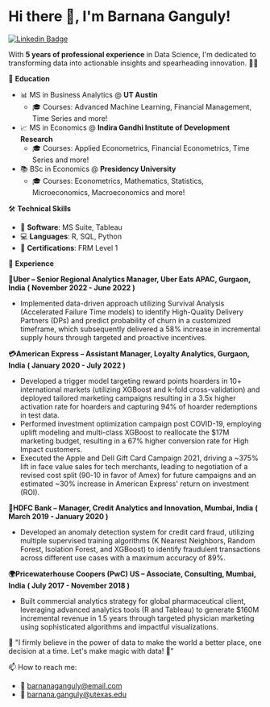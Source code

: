 # Hi there 👋, I'm Barnana Ganguly!

[![Linkedin Badge](https://img.shields.io/badge/-BarnanaGanguly-blue?style=flat-square&logo=Linkedin&logoColor=white&link=https://www.linkedin.com/in/barnanaganguly/)](https://www.linkedin.com/in/barnanaganguly/)

With **5 years of professional experience** in Data Science, I'm dedicated to transforming data into actionable insights and spearheading innovation. 🚀✨

🏫 **Education**
- 📊 MS in Business Analytics @ **UT Austin**
    - 🎓 Courses: Advanced Machine Learning, Financial Management, Time Series and more!
- 📈 MS in Economics @ **Indira Gandhi Institute of Development Research**
    - 🎓 Courses: Applied Econometrics, Financial Econometrics, Time Series and more!
- 📚 BSc in Economics @ **Presidency University**
    - 🎓 Courses: Econometrics, Mathematics, Statistics, Microeconomics, Macroeconomics and more!

🛠️ **Technical Skills**
- 💼 **Software**: MS Suite, Tableau
- 💻 **Languages**: R, SQL, Python
- 📜 **Certifications**: FRM Level 1

🔭 **Experience**

**🍔Uber – Senior Regional Analytics Manager, Uber Eats APAC, Gurgaon, India** 
**( November 2022 - June 2022 )**
- Implemented data-driven approach utilizing Survival Analysis (Accelerated Failure Time models) to identify High-Quality Delivery Partners (DPs) and predict probability of churn in a customized timeframe, which subsequently delivered a 58% increase in incremental supply hours through targeted and proactive incentives.

**💳American Express – Assistant Manager, Loyalty Analytics, Gurgaon, India** 
**( January 2020 - July 2022 )**
- Developed a trigger model targeting reward points hoarders in 10+ international markets (utilizing XGBoost and k-fold cross-validation) and deployed tailored marketing campaigns resulting in a 3.5x higher activation rate for hoarders and capturing 94% of hoarder redemptions in test data.
- Performed investment optimization campaign post COVID-19, employing uplift modeling and multi-class XGBoost to reallocate the $17M marketing budget, resulting in a 67% higher conversion rate for High Impact customers.
- Executed the Apple and Dell Gift Card Campaign 2021, driving a ~375% lift in face value sales for tech merchants, leading to negotiation of a revised cost split (90-10 in favor of Amex) for future campaigns and an estimated ~30% increase in American Express' return on investment (ROI).

**🏦HDFC Bank – Manager, Credit Analytics and Innovation, Mumbai, India** 
**( March 2019 - January 2020 )**
- Developed an anomaly detection system for credit card fraud, utilizing multiple supervised training algorithms (K Nearest Neighbors, Random Forest, Isolation Forest, and XGBoost) to identify fraudulent transactions across different use cases with a maximum accuracy of 89%.

**🌍Pricewaterhouse Coopers (PwC) US – Associate, Consulting, Mumbai, India** 
**( July 2017 - November 2018 )**
- Built commercial analytics strategy for global pharmaceutical client, leveraging advanced analytics tools (R and Tableau) to generate $160M incremental revenue in 1.5 years through targeted physician marketing using sophisticated algorithms and impactful visualizations.

📢 "I firmly believe in the power of data to make the world a better place, one decision at a time. Let's make magic with data! 🌟"

📫 How to reach me: 
- 📧 barnanaganguly@email.com
- 📧 barnana.ganguly@utexas.edu
